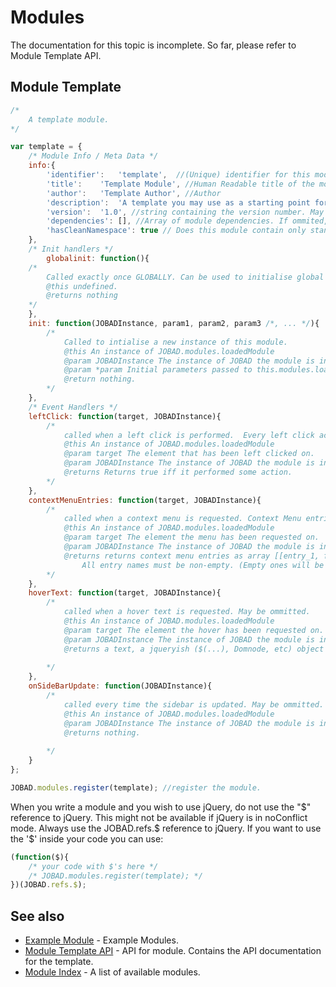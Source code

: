 # Modules

The documentation for this topic is incomplete. 
So far, please refer to Module Template API. 

## Module Template

```js
/*
	A template module. 
*/

var template = {
	/* Module Info / Meta Data */
	info:{
		'identifier':	'template',  //(Unique) identifier for this module, preferably human readable. 
		'title':	'Template Module', //Human Readable title of the module. 
		'author':	'Template Author', //Author
		'description':	'A template you may use as a starting point for writing other modules. ', //A human readable description of the module. 
		'version':	'1.0', //string containing the version number. May be omitted. 
		'dependencies':	[], //Array of module dependencies. If ommited, assumed to have no dependencies. 
		'hasCleanNamespace': true // Does this module contain only standard functions?
	},
	/* Init handlers */
    	globalinit: function(){
	/* 
		Called exactly once GLOBALLY. Can be used to initialise global module ids, etc. May be ommitted. Will be called once a module is loaded. 
		@this undefined. 
		@returns nothing
	*/
	},
	init: function(JOBADInstance, param1, param2, param3 /*, ... */){
		/* 	
			Called to intialise a new instance of this module. 
			@this An instance of JOBAD.modules.loadedModule
			@param JOBADInstance The instance of JOBAD the module is initiated on. 
			@param *param Initial parameters passed to this.modules.load
			@return nothing. 
		*/
	},
	/* Event Handlers */
	leftClick: function(target, JOBADInstance){
		/*
			called when a left click is performed.  Every left click action is performed. May be ommitted. 
			@this An instance of JOBAD.modules.loadedModule
			@param target The element that has been left clicked on. 
			@param JOBADInstance The instance of JOBAD the module is initiated on.  
			@returns Returns true iff it performed some action. 
		*/
	},
	contextMenuEntries: function(target, JOBADInstance){
		/*
			called when a context menu is requested. Context Menu entries will be merged. May be ommitted.  
			@this An instance of JOBAD.modules.loadedModule
			@param target The element the menu has been requested on. 
			@param JOBADInstance The instance of JOBAD the module is initiated on. 
			@returns returns context menu entries as array [[entry_1, function_1], ..., [entry_n, function_1]] or as a map {entry_1: function_1, entry_2: function_2, ...}
				All entry names must be non-empty. (Empty ones will be ignored). 
		*/
	},
	hoverText: function(target, JOBADInstance){
		/*
			called when a hover text is requested. May be ommitted. 
			@this An instance of JOBAD.modules.loadedModule
			@param target The element the hover has been requested on. 
			@param JOBADInstance The instance of JOBAD the module is initiated on. 
			@returns a text, a jqueryish ($(...), Domnode, etc) object to use as hover or a boolean indicating either the text or if something was done. 
				
		*/
	},
	onSideBarUpdate: function(JOBADInstance){
		/*
			called every time the sidebar is updated. May be ommitted. 
			@this An instance of JOBAD.modules.loadedModule
			@param JOBADInstance The instance of JOBAD the module is initiated on. 
			@returns nothing. 
				
		*/
	}
};

JOBAD.modules.register(template); //register the module. 
```

When you write a module and you wish to use jQuery, do not use the "$" reference to jQuery. This might not be available if jQuery is in noConflict mode. Always use the JOBAD.refs.$ reference to jQuery. 
If you want to use the '$' inside your code you can use: 

```js
(function($){
	/* your code with $'s here */
	/* JOBAD.modules.register(template); */
})(JOBAD.refs.$);
```

## See also
* [Example Module](example_module.md) - Example Modules. 
* [Module Template API](../api/template.md) - API for module. Contains the API documentation for the template. 
* [Module Index](../modules/index.md) - A list of available modules. 
